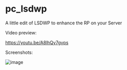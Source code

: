 # pc_lsdwp

A little edit of LSDWP to enhance the RP on your Server

Video preview:

https://youtu.be/A8lhQy7gvps

Screenshots:

![image](https://github.com/Pratco/pc_lsdwp/assets/135444337/2ec3474d-5877-42f9-8075-5a5e87253e0e)
